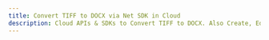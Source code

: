 ---title: Convert TIFF to DOCX via Net SDK in Clouddescription: Cloud APIs & SDKs to Convert TIFF to DOCX. Also Create, Edit & Render Microsoft Word & OpenOffice documents in the Cloud.---